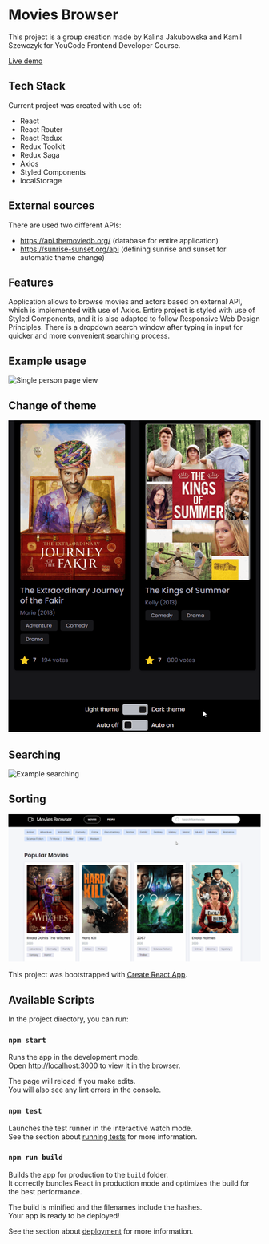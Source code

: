 # Movies Browser

This project is a group creation made by Kalina Jakubowska and Kamil Szewczyk for YouCode Frontend Developer Course.

[Live demo](https://kalinajakubowska.github.io/movie-browser/#/movies)

## Tech Stack

Current project was created with use of:
- React
- React Router
- React Redux
- Redux Toolkit
- Redux Saga
- Axios
- Styled Components
- localStorage

## External sources

There are used two different APIs:
 - https://api.themoviedb.org/ (database for entire application)
 - https://sunrise-sunset.org/api (defining sunrise and sunset for automatic theme change)

## Features

Application allows to browse movies and actors based on external API, which is implemented with use of Axios.
Entire project is styled with use of Styled Components, and it is also adapted to follow Responsive Web Design Principles.
There is a dropdown search window after typing in input for quicker and more convenient searching process.

## Example usage

![Single person page view](https://github.com/KalinaJakubowska/movie-browser/blob/main/images/personPage.gif?raw=true)

## Change of theme

![Example theme changing gif](https://github.com/KalinaJakubowska/movie-browser/blob/main/images/themeChanging.gif?raw=true)

## Searching

![Example searching](https://github.com/KalinaJakubowska/movie-browser/blob/main/images/searching.gif?raw=true)

## Sorting

![Example sorting](https://github.com/KalinaJakubowska/movie-browser/blob/main/images/sorting.gif?raw=true)


This project was bootstrapped with [Create React App](https://github.com/facebook/create-react-app).

## Available Scripts

In the project directory, you can run:

### `npm start`

Runs the app in the development mode.<br />
Open [http://localhost:3000](http://localhost:3000) to view it in the browser.

The page will reload if you make edits.<br />
You will also see any lint errors in the console.

### `npm test`

Launches the test runner in the interactive watch mode.<br />
See the section about [running tests](https://facebook.github.io/create-react-app/docs/running-tests) for more information.

### `npm run build`

Builds the app for production to the `build` folder.<br />
It correctly bundles React in production mode and optimizes the build for the best performance.

The build is minified and the filenames include the hashes.<br />
Your app is ready to be deployed!

See the section about [deployment](https://facebook.github.io/create-react-app/docs/deployment) for more information.
